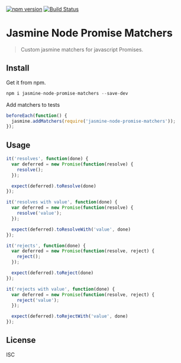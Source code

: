 [![npm version](https://badge.fury.io/js/jasmine-node-promise-matchers.svg)](https://badge.fury.io/js/jasmine-node-promise-matchers)
[![Build Status](https://travis-ci.org/agirorn/jasmine-node-promise-matchers.svg?branch=master)](https://travis-ci.org/agirorn/jasmine-node-promise-matchers)

# Jasmine Node Promise Matchers

> Custom jasmine matchers for javascript Promises.

## Install

Get it from npm.

```js
npm i jasmine-node-promise-matchers --save-dev
```

Add matchers to tests

```js
beforeEach(function() {
  jasmine.addMatchers(require('jasmine-node-promise-matchers'));
});
```

## Usage

```js
it('resolves', function(done) {
  var deferred = new Promise(function(resolve) {
    resolve();
  });

  expect(deferred).toResolve(done)
});

it('resolves with value', function(done) {
  var deferred = new Promise(function(resolve) {
    resolve('value');
  });

  expect(deferred).toResolveWith('value', done)
});

it('rejects', function(done) {
  var deferred = new Promise(function(resolve, reject) {
    reject();
  });

  expect(deferred).toReject(done)
});

it('rejects with value', function(done) {
  var deferred = new Promise(function(resolve, reject) {
    reject('value');
  });

  expect(deferred).toRejectWith('value', done)
});
```

## License

ISC
